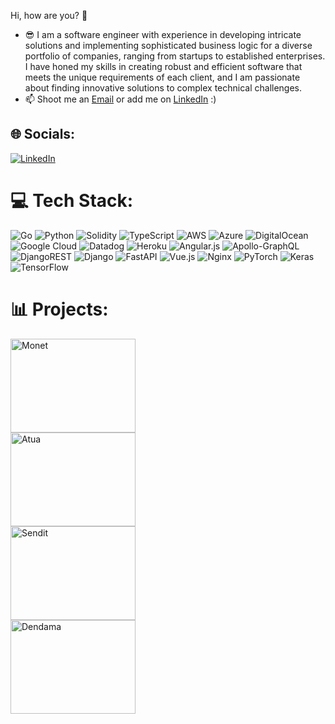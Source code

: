 Hi, how are you? 👋
 
- 😎 I am a software engineer with experience in developing intricate solutions and implementing sophisticated business logic for a diverse portfolio of companies, ranging from startups to established enterprises. I have honed my skills in creating robust and efficient software that meets the unique requirements of each client, and I am passionate about finding innovative solutions to complex technical challenges.<br>
- 📫 Shoot me an [Email](valentincc94m@gmail.com) or add me on [LinkedIn](https://linkedin.com/in/https://www.linkedin.com/in/valentinc94/) :)


## 🌐 Socials:
[![LinkedIn](https://img.shields.io/badge/LinkedIn-%230077B5.svg?logo=linkedin&logoColor=white)](https://linkedin.com/in/https://www.linkedin.com/in/valentinc94/) 


# 💻 Tech Stack:
![Go](https://img.shields.io/badge/go-%2300ADD8.svg?style=for-the-badge&logo=go&logoColor=white) ![Python](https://img.shields.io/badge/python-3670A0?style=for-the-badge&logo=python&logoColor=ffdd54) ![Solidity](https://img.shields.io/badge/Solidity-%23363636.svg?style=for-the-badge&logo=solidity&logoColor=white) ![TypeScript](https://img.shields.io/badge/typescript-%23007ACC.svg?style=for-the-badge&logo=typescript&logoColor=white) ![AWS](https://img.shields.io/badge/AWS-%23FF9900.svg?style=for-the-badge&logo=amazon-aws&logoColor=white) ![Azure](https://img.shields.io/badge/azure-%230072C6.svg?style=for-the-badge&logo=azure-devops&logoColor=white) ![DigitalOcean](https://img.shields.io/badge/DigitalOcean-%230167ff.svg?style=for-the-badge&logo=digitalOcean&logoColor=white) ![Google Cloud](https://img.shields.io/badge/Google%20Cloud-%234285F4.svg?style=for-the-badge&logo=google-cloud&logoColor=white) ![Datadog](https://img.shields.io/badge/datadog-%23632CA6.svg?style=for-the-badge&logo=datadog&logoColor=white) ![Heroku](https://img.shields.io/badge/heroku-%23430098.svg?style=for-the-badge&logo=heroku&logoColor=white) ![Angular.js](https://img.shields.io/badge/angular.js-%23E23237.svg?style=for-the-badge&logo=angularjs&logoColor=white) ![Apollo-GraphQL](https://img.shields.io/badge/-ApolloGraphQL-311C87?style=for-the-badge&logo=apollo-graphql) ![DjangoREST](https://img.shields.io/badge/DJANGO-REST-ff1709?style=for-the-badge&logo=django&logoColor=white&color=ff1709&labelColor=gray) ![Django](https://img.shields.io/badge/django-%23092E20.svg?style=for-the-badge&logo=django&logoColor=white) ![FastAPI](https://img.shields.io/badge/FastAPI-005571?style=for-the-badge&logo=fastapi) ![Vue.js](https://img.shields.io/badge/vuejs-%2335495e.svg?style=for-the-badge&logo=vuedotjs&logoColor=%234FC08D) ![Nginx](https://img.shields.io/badge/nginx-%23009639.svg?style=for-the-badge&logo=nginx&logoColor=white) ![PyTorch](https://img.shields.io/badge/PyTorch-%23EE4C2C.svg?style=for-the-badge&logo=PyTorch&logoColor=white) ![Keras](https://img.shields.io/badge/Keras-%23D00000.svg?style=for-the-badge&logo=Keras&logoColor=white) ![TensorFlow](https://img.shields.io/badge/TensorFlow-%23FF6F00.svg?style=for-the-badge&logo=TensorFlow&logoColor=white)
# 📊 Projects:

<a href="https://monet.com.co/">
  <img src="https://bookface-images.s3.amazonaws.com/small_logos/9022bb07e07eed25b12e81e3b1bc070e64b2e31b.png" alt="Monet" width="200" height="150"/>
</a>

<br>

<a href="https://apps.apple.com/ec/app/atua/id1643579766">
  <img src="https://www.marketplace.atuarental.com/images/icons/logo.svg" alt="Atua" width="200" height="150"/>
</a>

<br>

<a href="https://downloadsendit.com/download/">
  <img src="https://downloadsendit.com/wp-content/uploads/2022/12/senditlogo_white.svg" alt="Sendit" width="200" height="150"/>
</a>

<br>

<a href="https://downloadsendit.com/download/">
  <img src="https://downloadsendit.com/wp-content/uploads/2022/12/senditlogo_white.svg" alt="Dendama" width="200" height="150"/>
</a>

 

